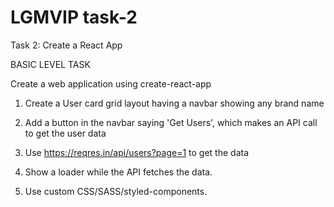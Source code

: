 <!-- @format -->

# LGMVIP task-2

Task 2: Create a React App

BASIC LEVEL TASK

Create a web application using create-react-app

1. Create a User card grid layout having a navbar showing any brand name

2. Add a button in the navbar saying 'Get Users', which makes an API call to get the user data

3. Use https://reqres.in/api/users?page=1 to get the data

4. Show a loader while the API fetches the data.

5. Use custom CSS/SASS/styled-components.

